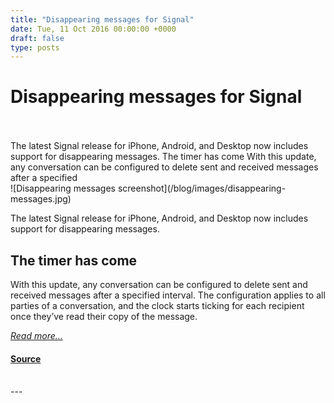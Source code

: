 ```yaml
---
title: "Disappearing messages for Signal"
date: Tue, 11 Oct 2016 00:00:00 +0000
draft: false
type: posts
---
```

# Disappearing messages for Signal

<br/>

<br/>
 The latest Signal release for iPhone, Android, and Desktop now includes support for disappearing messages. The timer has come With this update, any conversation can be configured to delete sent and received messages after a specified
<br/>
![Disappearing messages screenshot](/blog/images/disappearing-messages.jpg)

The latest Signal release for iPhone, Android, and Desktop now includes support for disappearing messages.

The timer has come
------------------

With this update, any conversation can be configured to delete sent and received messages after a specified interval. The configuration applies to all parties of a conversation, and the clock starts ticking for each recipient once they’ve read their copy of the message.

[_Read more..._](https://signal.org/blog/disappearing-messages/)

#### [Source](https://signal.org/blog/disappearing-messages/)

<br/>
---
